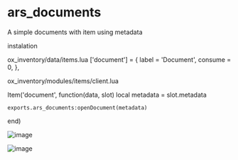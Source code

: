 # ars_documents
A simple documents with item using metadata 


instalation 

ox_inventory/data/items.lua
	['document'] = {
		label = 'Document',
		consume = 0,
	},

ox_inventory/modules/items/client.lua

Item('document', function(data, slot)
	local metadata = slot.metadata

	exports.ars_documents:openDocument(metadata)
end)

![image](https://github.com/Arius-Development/ars_documents/assets/70983185/d80c46fc-7c46-40d0-b059-451caf2ebea6)

![image](https://github.com/Arius-Development/ars_documents/assets/70983185/3531aa43-34b7-4fd3-b4c3-4b95035605f0)
